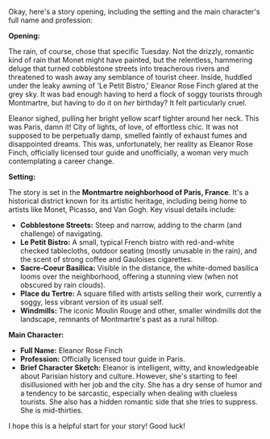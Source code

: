 Okay, here's a story opening, including the setting and the main character's full name and profession:

**Opening:**

The rain, of course, chose that specific Tuesday. Not the drizzly, romantic kind of rain that Monet might have painted, but the relentless, hammering deluge that turned cobblestone streets into treacherous rivers and threatened to wash away any semblance of tourist cheer. Inside, huddled under the leaky awning of 'Le Petit Bistro,' Eleanor Rose Finch glared at the grey sky. It was bad enough having to herd a flock of soggy tourists through Montmartre, but having to do it on *her* birthday? It felt particularly cruel.

Eleanor sighed, pulling her bright yellow scarf tighter around her neck. This was Paris, damn it! City of lights, of love, of effortless chic. It was not supposed to be perpetually damp, smelled faintly of exhaust fumes and disappointed dreams. This was, unfortunately, her reality as Eleanor Rose Finch, officially licensed tour guide and unofficially, a woman very much contemplating a career change.

**Setting:**

The story is set in the **Montmartre neighborhood of Paris, France**. It's a historical district known for its artistic heritage, including being home to artists like Monet, Picasso, and Van Gogh. Key visual details include:

*   **Cobblestone Streets:** Steep and narrow, adding to the charm (and challenge) of navigating.
*   **Le Petit Bistro:** A small, typical French bistro with red-and-white checked tablecloths, outdoor seating (mostly unusable in the rain), and the scent of strong coffee and Gauloises cigarettes.
*   **Sacre-Coeur Basilica:** Visible in the distance, the white-domed basilica looms over the neighborhood, offering a stunning view (when not obscured by rain clouds).
*   **Place du Tertre:** A square filled with artists selling their work, currently a soggy, less vibrant version of its usual self.
*   **Windmills:** The iconic Moulin Rouge and other, smaller windmills dot the landscape, remnants of Montmartre's past as a rural hilltop.

**Main Character:**

*   **Full Name:** Eleanor Rose Finch
*   **Profession:** Officially licensed tour guide in Paris.
*   **Brief Character Sketch:** Eleanor is intelligent, witty, and knowledgeable about Parisian history and culture. However, she's starting to feel disillusioned with her job and the city. She has a dry sense of humor and a tendency to be sarcastic, especially when dealing with clueless tourists. She also has a hidden romantic side that she tries to suppress. She is mid-thirties.

I hope this is a helpful start for your story! Good luck!
